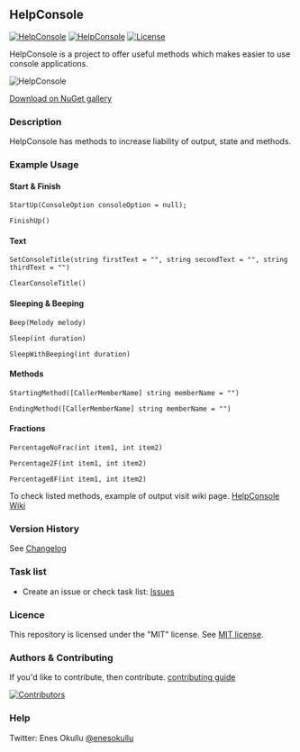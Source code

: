 ## HelpConsole
[![HelpConsole](https://img.shields.io/nuget/v/HelpConsole.svg)](https://www.nuget.org/packages/HelpConsole/) [![HelpConsole](https://img.shields.io/nuget/dt/HelpConsole.svg)](https://www.nuget.org/packages/HelpConsole/) [![License](https://img.shields.io/github/license/meokullu/HelpConsole.svg)](https://github.com/meokullu/HelpConsole/blob/master/LICENSE)

HelpConsole is a project to offer useful methods which makes easier to use console applications.

![HelpConsole](https://repository-images.githubusercontent.com/686183747/05bcb609-213f-4743-986d-989622e87f8b)

[Download on NuGet gallery](https://www.nuget.org/packages/HelpConsole/)

### Description

HelpConsole has methods to increase liability of output, state and methods.

### Example Usage

#### Start & Finish
```
StartUp(ConsoleOption consoleOption = null);
```
```
FinishUp()
```
#### Text
```
SetConsoleTitle(string firstText = "", string secondText = "", string thirdText = "")
```
```
ClearConsoleTitle()
```
#### Sleeping & Beeping
```
Beep(Melody melody)
```
```
Sleep(int duration)
```
```
SleepWithBeeping(int duration)
```
#### Methods
```
StartingMethod([CallerMemberName] string memberName = "")
```
```
EndingMethod([CallerMemberName] string memberName = "")
```
#### Fractions
```
PercentageNoFrac(int item1, int item2)
```
```
Percentage2F(int item1, int item2)
```
```
Percentage8F(int item1, int item2)
```

To check listed methods, example of output visit wiki page. [HelpConsole Wiki](https://github.com/meokullu/HelpConsole/wiki)

### Version History
See [Changelog](https://github.com/meokullu/HelpConsole/blob/master/CHANGELOG.md)

### Task list
* Create an issue or check task list: [Issues](https://github.com/meokullu/HelpConsole/issues)

### Licence
This repository is licensed under the "MIT" license. See [MIT license](https://github.com/meokullu/HelpConsole/blob/master/LICENSE).

### Authors & Contributing

If you'd like to contribute, then contribute. [contributing guide](https://github.com/meokullu/HelpConsole/blob/master/CONTRIBUTING.md)

[![Contributors](https://contrib.rocks/image?repo=meokullu/HelpConsole)](https://github.com/meokullu/HelpConsole/graphs/contributors)

### Help
Twitter: Enes Okullu [@enesokullu](https://twitter.com/EnesOkullu)
